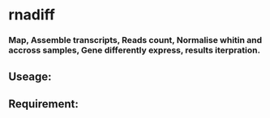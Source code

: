 # rnadiff  
### Map, Assemble transcripts, Reads count, Normalise whitin and accross samples, Gene differently express, results iterpration.  

## Useage:

## Requirement:  
